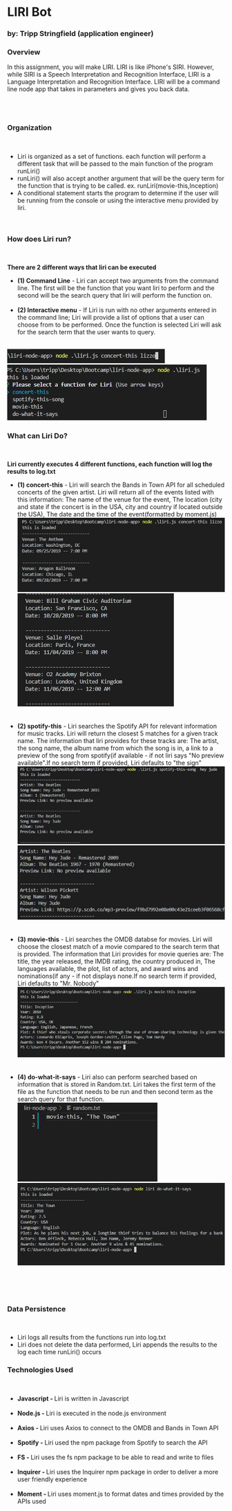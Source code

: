 <h1>LIRI Bot</h1>
<h3><b> by: Tripp Stringfield (application engineer)</b></h3>


<h3><b>Overview</b></h3>

<p>In this assignment, you will make LIRI. LIRI is like iPhone's SIRI. However, while SIRI is a Speech Interpretation and Recognition Interface, LIRI is a Language Interpretation and Recognition Interface. LIRI will be a command line node app that takes in parameters and gives you back data.</p><br><br>

<h3><b>Organization</b></h3><br>

<ul><li> Liri is organized as a set of functions. each function will perform a different task that will be passed to the main function of the program runLiri()</li><li> runLiri() will also accept another argument that will be the query term for the function that is trying to be called. ex. runLiri(movie-this,Inception)</li><li>A conditional statement starts the program to determine if the user will be running from the console or using the interactive menu provided by liri.</li></ul><br>

<h3><b>How does Liri run?</h3></b><br>

<p><b>There are 2 different ways that liri can be executed</b><br>
<ul>
  <li><b>(1) Command Line</b> - Liri can accept two arguments from the command line. The first will be the function that you want liri to perform and the second will be the search query that liri will perform the function on.</li><br>

<li><b>(2) Interactive menu</b> - If Liri is run with no other arguments entered in the command line; Liri will provide a list of options that a user can choose from to be performed. Once the function is selected Liri will ask for the search term that the user wants to query.</li><br>
</ul>
</p>
<img src="https://github.com/jastring1/liri-node-app/blob/master/images/Capture.JPG">
<img src="https://github.com/jastring1/liri-node-app/blob/master/images/liri2.JPG">

<h3><b>What can Liri Do?</h3></b><br>

<p><b>Liri currently executes 4 different functions, each function will log the results to log.txt</b><br>
<ul>
  <li><b>(1) concert-this</b> - Liri will search the Bands in Town API for all scheduled concerts of the given artist. Liri will return all of the events listed with this information: The name of the venue for the event, The location (city and state if the concert is in the USA, city and country if located outside the USA), The date and the time of the event(formatted by moment.js)
  <img src="https://github.com/jastring1/liri-node-app/blob/master/images/liri-3.JPG"><br>
  <img src="https://github.com/jastring1/liri-node-app/blob/master/images/liri4.JPG"></li><br>
  <br>

<li><b>(2) spotify-this</b> - Liri searches the Spotify API for relevant information for music tracks. Liri will return the closest 5 matches for a given track name. The information that liri provides for these tracks are: The artist, the song name, the album name from which the song is in, a link to a preview of the song from spotify(if available - if not liri says "No preview available".If no search term if provided, Liri defaults to "the sign"
<img src="https://github.com/jastring1/liri-node-app/blob/master/images/liri5.JPG"><br>
<img src="https://github.com/jastring1/liri-node-app/blob/master/images/liri6.JPG"></li><br><br>

<li><b>(3) movie-this</b> - Liri searches the OMDB databse for movies. Liri will choose the closest match of a movie compared to the search term that is provided.  The information that Liri provides for movie queries are: The title, the year released, the IMDB rating, the country produced in, The languages available, the plot, list of actors, and award wins and nominations(if any - if not displays none.If no search term if provided, Liri defaults to "Mr. Nobody"
<img src="https://github.com/jastring1/liri-node-app/blob/master/images/liri7.JPG"></li><br><br>

<li><b>(4) do-what-it-says</b> - Liri also can perform searched based on information that is stored in Random.txt. Liri takes the first term of the file as the function that needs to be run and then second term as the search query for that function.
<img src="https://github.com/jastring1/liri-node-app/blob/master/images/liri8.JPG"><br>
<img src="https://github.com/jastring1/liri-node-app/blob/master/images/liri9.JPG"></li><br><br>
</p>
</ul><br>

<h3><b>Data Persistence</b></h3><br>

<p><ul><li> Liri logs all results from the functions run into log.txt</li>
  <li>Liri does not delete the data performed, Liri appends the results to the log each time runLiri() occurs</li></ul></p>
  
 <h3><b> Technologies Used</b></h3><br>
 <p>
 <ul>
  <li><b> Javascript - </b>Liri is written in Javascript  </li><br>
  <li><b> Node.js - </b>Liri is executed in the node.js environment  </li><br>
  <li><b> Axios - </b>Liri uses Axios to connect to the OMDB and Bands in Town API  </li><br>
  <li><b> Spotify - </b>Liri used the npm package from Spotify to search the API  </li><br>
  <li><b> FS - </b>Liri uses the fs npm package to be able to read and write to files  </li><br>
  <li><b> Inquirer - </b>Liri uses the Inquirer npm package in order to deliver a more user friendly experience  </li><br>
  <li><b> Moment - </b>Liri uses moment.js to format dates and times provided by the APIs used  </li><br>
</ul>
 </p>
 


